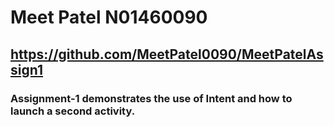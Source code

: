 # Meet Patel N01460090

## https://github.com/MeetPatel0090/MeetPatelAssign1

### Assignment-1 demonstrates the use of Intent and how to launch a second activity.